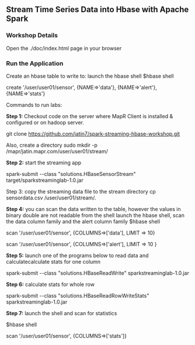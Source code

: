 ## Stream Time Series Data into Hbase with Apache Spark


### Workshop Details

Open the ./doc/index.html page in your browser


### Run the Application

Create an hbase table to write to:
launch the hbase shell
$hbase shell

create '/user/user01/sensor', {NAME=>'data'}, {NAME=>'alert'}, {NAME=>'stats'}

Commands to run labs:

**Step 1:** Checkout code on the server where MapR Client is installed & configured or on hadoop server. 

git clone https://github.com/jatin7/spark-streaming-hbase-workshop.git

Also, create a directory 
sudo mkdir -p /mapr/jatin.mapr.com/user/user01/stream/

**Step 2:** start the streaming app

spark-submit --class "solutions.HBaseSensorStream" target/sparkstreaminglab-1.0.jar

Step 3: copy the streaming data file to the stream directory
cp sensordata.csv  /user/user01/stream/.

**Step 4:** you can scan the data written to the table, however the values in binary double are not readable from the shell
launch the hbase shell,  scan the data column family and the alert column family 
$hbase shell

scan '/user/user01/sensor',  {COLUMNS=>['data'],  LIMIT => 10}

scan '/user/user01/sensor',  {COLUMNS=>['alert'],  LIMIT => 10 }


**Step 5:** launch one of the programs below to read data and calculatecalculate stats for one column

spark-submit --class "solutions.HBaseReadWrite" sparkstreaminglab-1.0.jar

**Step 6:** calculate stats for whole row

spark-submit --class "solutions.HBaseReadRowWriteStats" sparkstreaminglab-1.0.jar

**Step 7:** launch the shell and scan for statistics

$hbase shell

scan '/user/user01/sensor',  {COLUMNS=>['stats']}
